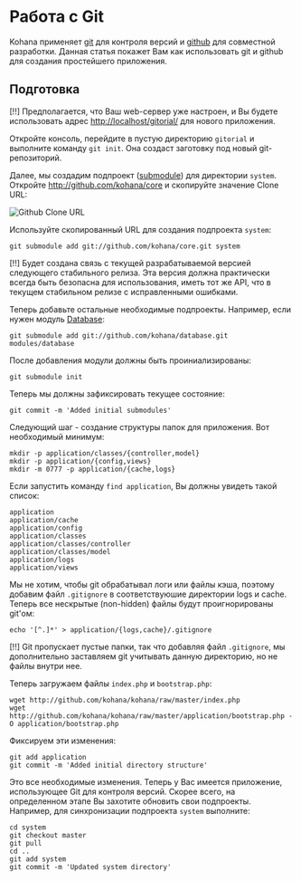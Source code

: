 # Работа с Git

Kohana применяет [git](http://git-scm.com/) для контроля версий и [github](http://github.com/kohana) для совместной разработки. Данная статья покажет Вам как использовать git и github для создания простейшего приложения.

## Подготовка

[!!] Предполагается, что Ваш web-сервер уже настроен, и Вы будете использовать адрес <http://localhost/gitorial/> для нового приложения.

Откройте консоль, перейдите в пустую директорию `gitorial` и выполните команду `git init`. Она создаст заготовку под новый git-репозиторий.

Далее, мы создадим подпроект ([submodule](http://www.kernel.org/pub/software/scm/git/docs/git-submodule.html)) для директории `system`. Откройте <http://github.com/kohana/core> и скопируйте значение Clone URL:

![Github Clone URL](http://img.skitch.com/20091019-rud5mmqbf776jwua6hx9nm1n.png)

Используйте скопированный URL для создания подпроекта `system`:

~~~
git submodule add git://github.com/kohana/core.git system
~~~

[!!] Будет создана связь с текущей разрабатываемой версией следующего стабильного релиза. Эта версия должна практически всегда быть безопасна для использования, иметь тот же API, что в текущем стабильном релизе с исправленными ошибками.

Теперь добавьте остальные необходимые подпроекты. Например, если нужен модуль [Database](http://github.com/kohana/database):

~~~
git submodule add git://github.com/kohana/database.git modules/database
~~~

После добавления модули должны быть проиниализированы:

~~~
git submodule init
~~~

Теперь мы должны зафиксировать текущее состояние:

~~~
git commit -m 'Added initial submodules'
~~~

Следующий шаг - создание структуры папок для приложения. Вот необходимый минимум:

~~~
mkdir -p application/classes/{controller,model}
mkdir -p application/{config,views}
mkdir -m 0777 -p application/{cache,logs}
~~~

Если запустить команду `find application`, Вы должны увидеть такой список:

~~~
application
application/cache
application/config
application/classes
application/classes/controller
application/classes/model
application/logs
application/views
~~~

Мы не хотим, чтобы git обрабатывал логи или файлы кэша, поэтому добавим файл `.gitignore` в соответствуюшие директории logs и cache. Теперь все нескрытые (non-hidden) файлы будут проигнорированы git'ом:

~~~
echo '[^.]*' > application/{logs,cache}/.gitignore
~~~

[!!] Git пропускает пустые папки, так что добавляя файл `.gitignore`, мы дополнительно заставляем git учитывать данную директорию, но не файлы внутри нее.

Теперь загружаем файлы `index.php` и `bootstrap.php`:

~~~
wget http://github.com/kohana/kohana/raw/master/index.php
wget http://github.com/kohana/kohana/raw/master/application/bootstrap.php -O application/bootstrap.php
~~~

Фиксируем эти изменения:

~~~
git add application
git commit -m 'Added initial directory structure'
~~~

Это все необходимые изменения. Теперь у Вас имеется приложение, использующее Git для контроля версий. Скорее всего, на определенном этапе Вы захотите обновить свои подпроекты. Например, для синхронизации подпроекта `system` выполните:

~~~
cd system
git checkout master
git pull
cd ..
git add system
git commit -m 'Updated system directory'
~~~

